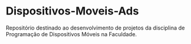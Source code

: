 # Dispositivos-Moveis-Ads
Repositório destinado ao desenvolvimento de projetos da disciplina de Programação de Dispositivos Móveis na Faculdade.
